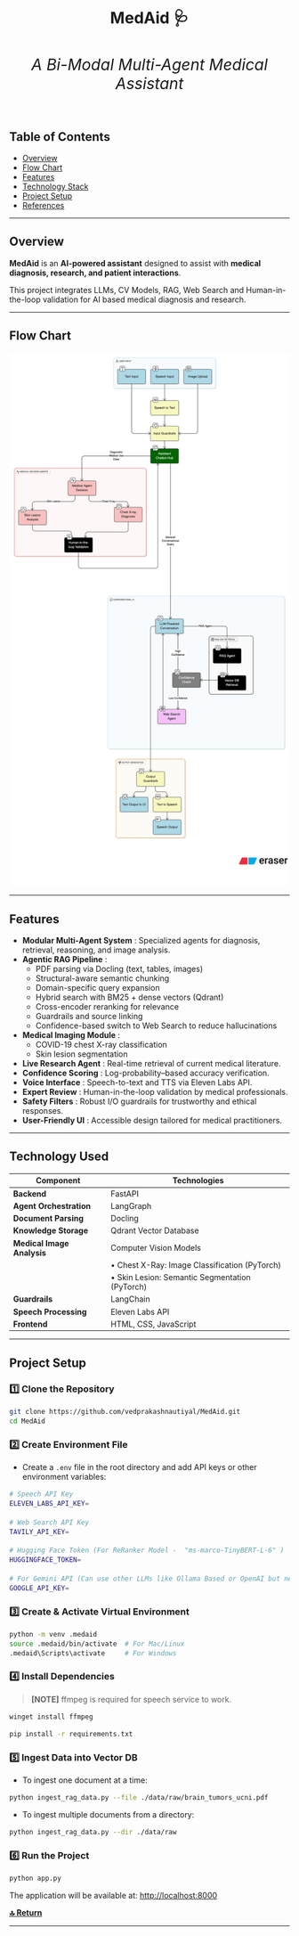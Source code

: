 <h1 align="center"><strong>MedAid 🩺 <h6 align="center">A Bi-Modal Multi-Agent Medical Assistant</h6></strong></h1>

## Table of Contents

- [Overview](#overview)
- [Flow Chart](#flow-chart)
- [Features](#features)
- [Technology Stack](#technology-used)
- [Project Setup](#project-setup)
- [References](References.md)

---

## Overview 

**MedAid** is an **AI-powered assistant** designed to assist with **medical diagnosis, research, and patient interactions**.

This project integrates LLMs, CV Models, RAG, Web Search and Human-in-the-loop validation for AI based medical diagnosis and research.

---

## Flow Chart

![Flowchart](assets/flowchart.svg)

---

## Features

* **Modular Multi-Agent System** : Specialized agents for diagnosis, retrieval, reasoning, and image analysis.
* **Agentic RAG Pipeline** :
  * PDF parsing via Docling (text, tables, images)
  * Structural-aware semantic chunking
  * Domain-specific query expansion
  * Hybrid search with BM25 + dense vectors (Qdrant)
  * Cross-encoder reranking for relevance
  * Guardrails and source linking
  * Confidence-based switch to Web Search to reduce hallucinations
* **Medical Imaging Module** :
  * COVID-19 chest X-ray classification
  * Skin lesion segmentation
* **Live Research Agent** : Real-time retrieval of current medical literature.
* **Confidence Scoring** : Log-probability–based accuracy verification.
* **Voice Interface** : Speech-to-text and TTS via Eleven Labs API.
* **Expert Review** : Human-in-the-loop validation by medical professionals.
* **Safety Filters** : Robust I/O guardrails for trustworthy and ethical responses.
* **User-Friendly UI** : Accessible design tailored for medical practitioners.

---

## Technology Used

| Component                        | Technologies                                    |
| -------------------------------- | ----------------------------------------------- |
| **Backend**                | FastAPI                                         |
| **Agent Orchestration**    | LangGraph                                       |
| **Document Parsing**       | Docling                                         |
| **Knowledge Storage**      | Qdrant Vector Database                          |
| **Medical Image Analysis** | Computer Vision Models                          |
|                                  | • Chest X-Ray: Image Classification (PyTorch)  |
|                                  | • Skin Lesion: Semantic Segmentation (PyTorch) |
| **Guardrails**             | LangChain                                       |
| **Speech Processing**      | Eleven Labs API                                 |
| **Frontend**               | HTML, CSS, JavaScript                           |

---

## Project Setup

### 1️⃣ Clone the Repository

```bash
git clone https://github.com/vedprakashnautiyal/MedAid.git
cd MedAid
```

### 2️⃣ Create Environment File

- Create a `.env` file in the root directory and add API keys or other environment variables:

```bash
# Speech API Key 
ELEVEN_LABS_API_KEY=

# Web Search API Key
TAVILY_API_KEY=

# Hugging Face Token (For ReRanker Model -  "ms-marco-TinyBERT-L-6" )
HUGGINGFACE_TOKEN=

# For Gemini API (Can use other LLMs like Ollama Based or OpenAI but need code modification)
GOOGLE_API_KEY=
```

### 3️⃣ Create & Activate Virtual Environment

```bash
python -m venv .medaid
source .medaid/bin/activate  # For Mac/Linux
.medaid\Scripts\activate     # For Windows  
```

### 4️⃣ Install Dependencies

> **[NOTE]**
> ffmpeg is required for speech service to work.

```bash
winget install ffmpeg
```

```bash
pip install -r requirements.txt  
```

### 5️⃣ Ingest Data into Vector DB

- To ingest one document at a time:

```bash
python ingest_rag_data.py --file ./data/raw/brain_tumors_ucni.pdf
```

- To ingest multiple documents from a directory:

```bash
python ingest_rag_data.py --dir ./data/raw
```

### 6️⃣ Run the Project

```bash
python app.py
```

The application will be available at: [http://localhost:8000](http://localhost:8000)

[**🔝 Return**](#top)

---
